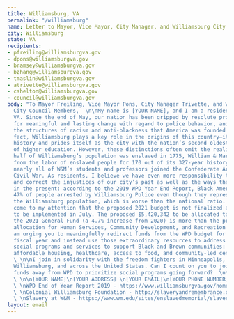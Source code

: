 ```yaml
---
title: Williamsburg, VA
permalink: "/williamsburg"
name: Letter to Mayor, Vice Mayor, City Manager, and Williamsburg City Council Members
city: Williamsburg
state: VA
recipients:
- pfreiling@williamsburgva.gov
- dpons@williamsburgva.gov
- bramsey@williamsburgva.gov
- bzhang@williamsburgva.gov
- tmaslin@williamsburgva.gov
- atrivette@williamsburgva.gov
- cshelton@williamsburgva.gov
- council@williamsburgva.gov
body: "To Mayor Freiling, Vice Mayor Pons, City Manager Trivette, and Williamsburg
  City Council Members,  \n\nMy name is [YOUR NAME], and I am a resident of Williamsburg,
  VA. Since the end of May, our nation has been gripped by resolute protesters calling
  for meaningful and lasting change with regard to police behavior, and an end to
  the structures of racism and anti-blackness that America was founded on.  \n\nIn
  fact, Williamsburg plays a key role in the origins of this country—it has a rich
  history and prides itself as the city with the nation’s second oldest institution
  of higher education. However, these distinctions often omit the reality that over
  half of Williamsburg’s population was enslaved in 1775, William & Mary benefitted
  from the labor of enslaved people for 170 out of its 327-year history, and that
  nearly all of W&M’s students and professors joined the Confederate Army during the
  Civil War. As residents, I believe we have even more responsibility to acknowledge
  and correct the injustices of our city’s past as well as the ways they have manifested
  in the present: according to the 2019 WPD Year End Report, Black Americans comprised
  47% of people arrested by Williamsburg Police even though they represent 16% of
  the Williamsburg population, which is worse than the national ratio.  \n\nIt has
  come to my attention that the proposed 2021 budget is not finalized and is scheduled
  to be implemented in July. The proposed $5,420,342 to be allocated to the WPD from
  the 2021 General Fund (a 4.7% increase from 2020) is more than the proposed 2021
  allocation for Human Services, Community Development, and Recreation combined.  \n\nI
  am urging you to meaningfully redirect funds from the WPD budget for the 2020-2021
  fiscal year and instead use those extraordinary resources to address more effective
  social programs and services to support Black and Brown communities: COVID-19 relief,
  affordable housing, healthcare, access to food, and community-led centers and projects.
  \ \n\nI join in solidarity with the freedom fighters in Minneapolis, Louisville,
  Williamsburg, and across the United States. Can I count on you to join us and reallocate
  funds away from WPD to prioritize social programs going forward?  \n\nSincerely,
  \ \n\n[YOUR NAME]\n[YOUR ADDRESS] \n[YOUR EMAIL]\n[YOUR PHONE NUMBER]  \n\nReferences:
  \ \nWPD End of Year Report 2019 - https://www.williamsburgva.gov/home/showdocument?id=21801
  \ \nColonial Williamsburg Foundation - http://slaveryandremembrance.org/partners/partner/?id=P0000
  \ \nSlavery at W&M - https://www.wm.edu/sites/enslavedmemorial/slavery-at-wm/index.php"
layout: email
---
```


